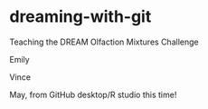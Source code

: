 # dreaming-with-git
Teaching the DREAM Olfaction Mixtures Challenge

Emily

Vince

May, from GitHub desktop/R studio this time!